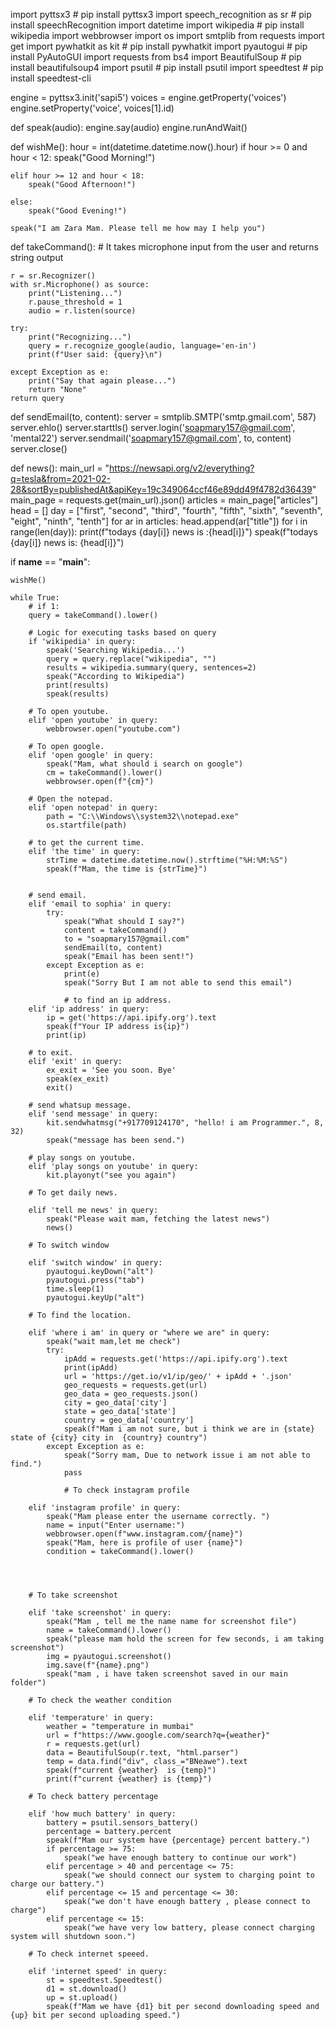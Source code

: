import pyttsx3  # pip install pyttsx3
import speech_recognition as sr  # pip install speechRecognition
import datetime
import wikipedia  # pip install wikipedia
import webbrowser
import os
import smtplib
from requests import get
import pywhatkit as kit  # pip install pywhatkit
import pyautogui  # pip install PyAutoGUI
import requests
from bs4 import BeautifulSoup  # pip install beautifulsoup4
import psutil  # pip install psutil
import speedtest  # pip install speedtest-cli

engine = pyttsx3.init('sapi5')
voices = engine.getProperty('voices')
engine.setProperty('voice', voices[1].id)


def speak(audio):
    engine.say(audio)
    engine.runAndWait()


def wishMe():
    hour = int(datetime.datetime.now().hour)
    if hour >= 0 and hour < 12:
        speak("Good Morning!")

    elif hour >= 12 and hour < 18:
        speak("Good Afternoon!")

    else:
        speak("Good Evening!")

    speak("I am Zara Mam. Please tell me how may I help you")


def takeCommand():
    # It takes microphone input from the user and returns string output

    r = sr.Recognizer()
    with sr.Microphone() as source:
        print("Listening...")
        r.pause_threshold = 1
        audio = r.listen(source)

    try:
        print("Recognizing...")
        query = r.recognize_google(audio, language='en-in')
        print(f"User said: {query}\n")

    except Exception as e:
        print("Say that again please...")
        return "None"
    return query


def sendEmail(to, content):
    server = smtplib.SMTP('smtp.gmail.com', 587)
    server.ehlo()
    server.starttls()
    server.login('soapmary157@gmail.com', 'mental22')
    server.sendmail('soapmary157@gmail.com', to, content)
    server.close()


def news():
    main_url = "https://newsapi.org/v2/everything?q=tesla&from=2021-02-28&sortBy=publishedAt&apiKey=19c349064ccf46e89dd49f4782d36439"
    main_page = requests.get(main_url).json()
    articles = main_page["articles"]
    head = []
    day = ["first", "second", "third", "fourth", "fifth", "sixth", "seventh", "eight", "ninth", "tenth"]
    for ar in articles:
        head.append(ar["title"])
    for i in range(len(day)):
        print(f"todays {day[i]} news is :{head[i]}")
        speak(f"todays {day[i]} news is: {head[i]}")


if __name__ == "__main__":

    wishMe()

    while True:
        # if 1:
        query = takeCommand().lower()

        # Logic for executing tasks based on query
        if 'wikipedia' in query:
            speak('Searching Wikipedia...')
            query = query.replace("wikipedia", "")
            results = wikipedia.summary(query, sentences=2)
            speak("According to Wikipedia")
            print(results)
            speak(results)

        # To open youtube.
        elif 'open youtube' in query:
            webbrowser.open("youtube.com")

        # To open google.
        elif 'open google' in query:
            speak("Mam, what should i search on google")
            cm = takeCommand().lower()
            webbrowser.open(f"{cm}")

        # Open the notepad.
        elif 'open notepad' in query:
            path = "C:\\Windows\\system32\\notepad.exe"
            os.startfile(path)

        # to get the current time.
        elif 'the time' in query:
            strTime = datetime.datetime.now().strftime("%H:%M:%S")
            speak(f"Mam, the time is {strTime}")


        # send email.
        elif 'email to sophia' in query:
            try:
                speak("What should I say?")
                content = takeCommand()
                to = "soapmary157@gmail.com"
                sendEmail(to, content)
                speak("Email has been sent!")
            except Exception as e:
                print(e)
                speak("Sorry But I am not able to send this email")

                # to find an ip address.
        elif 'ip address' in query:
            ip = get('https://api.ipify.org').text
            speak(f"Your IP address is{ip}")
            print(ip)

        # to exit.
        elif 'exit' in query:
            ex_exit = 'See you soon. Bye'
            speak(ex_exit)
            exit()

        # send whatsup message.
        elif 'send message' in query:
            kit.sendwhatmsg("+917709124170", "hello! i am Programmer.", 8, 32)
            speak("message has been send.")

        # play songs on youtube.
        elif 'play songs on youtube' in query:
            kit.playonyt("see you again")

        # To get daily news.

        elif 'tell me news' in query:
            speak("Please wait mam, fetching the latest news")
            news()

        # To switch window

        elif 'switch window' in query:
            pyautogui.keyDown("alt")
            pyautogui.press("tab")
            time.sleep(1)
            pyautogui.keyUp("alt")

        # To find the location.

        elif 'where i am' in query or "where we are" in query:
            speak("wait mam,let me check")
            try:
                ipAdd = requests.get('https://api.ipify.org').text
                print(ipAdd)
                url = 'https://get.io/v1/ip/geo/' + ipAdd + '.json'
                geo_requests = requests.get(url)
                geo_data = geo_requests.json()
                city = geo_data['city']
                state = geo_data['state']
                country = geo_data['country']
                speak(f"Mam i am not sure, but i think we are in {state} state of {city} city in  {country} country")
            except Exception as e:
                speak("Sorry mam, Due to network issue i am not able to find.")
                pass

                # To check instagram profile

        elif 'instagram profile' in query:
            speak("Mam please enter the username correctly. ")
            name = input("Enter username:")
            webbrowser.open(f"www.instagram.com/{name}")
            speak("Mam, here is profile of user {name}")
            condition = takeCommand().lower()




        # To take screenshot

        elif 'take screenshot' in query:
            speak("Mam , tell me the name name for screenshot file")
            name = takeCommand().lower()
            speak("please mam hold the screen for few seconds, i am taking screenshot")
            img = pyautogui.screenshot()
            img.save(f"{name}.png")
            speak("mam , i have taken screenshot saved in our main folder")

        # To check the weather condition

        elif 'temperature' in query:
            weather = "temperature in mumbai"
            url = f"https://www.google.com/search?q={weather}"
            r = requests.get(url)
            data = BeautifulSoup(r.text, "html.parser")
            temp = data.find("div", class_="BNeawe").text
            speak(f"current {weather}  is {temp}")
            print(f"current {weather} is {temp}")

        # To check battery percentage

        elif 'how much battery' in query:
            battery = psutil.sensors_battery()
            percentage = battery.percent
            speak(f"Mam our system have {percentage} percent battery.")
            if percentage >= 75:
                speak("we have enough battery to continue our work")
            elif percentage > 40 and percentage <= 75:
                speak("we should connect our system to charging point to charge our battery.")
            elif percentage <= 15 and percentage <= 30:
                speak("we don't have enough battery , please connect to charge")
            elif percentage <= 15:
                speak("we have very low battery, please connect charging system will shutdown soon.")

        # To check internet speeed.

        elif 'internet speed' in query:
            st = speedtest.Speedtest()
            d1 = st.download()
            up = st.upload()
            speak(f"Mam we have {d1} bit per second downloading speed and {up} bit per second uploading speed.")


